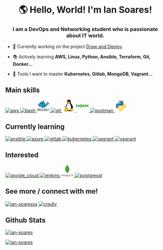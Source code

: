<h1 align="center">🌎 Hello, World! I'm Ian Soares!</h1>
<h3 align="center">I am a DevOps and Networking student who is passionate about IT world.</h3>

- 🔭 Currently working on the project [Draw and Deploy](https://github.com/Draw-And-Deploy)

- 📚 Actively learning **AWS, Linux, Python, Ansible, Terraform, Git, Docker...**

- 🎯 Tools I want to master **Kubernetes, Gitlab, MongoDB, Vagrant...**

<h2 align="left">Main skills</h2>
<p align="left"> 
<a href="https://aws.amazon.com" target="_blank" rel="noreferrer"> <img src="https://symbols.getvecta.com/stencil_73/94_amazon-web-services-icon.8cfc0dbbf2.svg" alt="aws" width="40" height="40"/> </a> <!--   -->
<a href="https://www.gnu.org/software/bash/" target="_blank" rel="noreferrer"> <img src="https://www.vectorlogo.zone/logos/gnu_bash/gnu_bash-icon.svg" alt="bash" width="40" height="40"/> </a> <!--   -->
<a href="https://www.docker.com/" target="_blank" rel="noreferrer"> <img src="https://raw.githubusercontent.com/devicons/devicon/master/icons/docker/docker-original-wordmark.svg" alt="docker" width="40" height="40"/> </a> <!--   -->
<a href="https://git-scm.com/" target="_blank" rel="noreferrer"> <img src="https://www.vectorlogo.zone/logos/git-scm/git-scm-icon.svg" alt="git" width="40" height="40"/> </a> <!--   -->
<a href="https://www.linux.org/" target="_blank" rel="noreferrer"> <img src="https://raw.githubusercontent.com/devicons/devicon/master/icons/linux/linux-original.svg" alt="linux" width="40" height="40"/> </a> <!--   -->
<a href="https://www.nginx.com" target="_blank" rel="noreferrer"> <img src="https://raw.githubusercontent.com/devicons/devicon/master/icons/nginx/nginx-original.svg" alt="nginx" width="40" height="40"/> </a> <!--   -->
<a href="https://postman.com" target="_blank" rel="noreferrer"> <img src="https://www.vectorlogo.zone/logos/getpostman/getpostman-icon.svg" alt="postman" width="40" height="40"/> </a> <!--   -->
<a href="https://www.python.org" target="_blank" rel="noreferrer"> <img src="https://raw.githubusercontent.com/devicons/devicon/master/icons/python/python-original.svg" alt="python" width="40" height="40"/> </a> <!--   -->
</p>

<h2 align="left">Currently learning</h2>
<p align="left">
<a href="https://www.ansible.com/" target="_blank" rel="noreferrer"> <img src="https://symbols.getvecta.com/stencil_73/122_ansible-icon.c76e065140.svg" alt="ansible" width="40" height="40"/> </a> <!--   -->
<a href="https://azure.microsoft.com/en-in/" target="_blank" rel="noreferrer"> <img src="https://www.vectorlogo.zone/logos/microsoft_azure/microsoft_azure-icon.svg" alt="azure" width="40" height="40"/> </a> <!--   -->
<a href="https://about.gitlab.com/" target="_blank" rel="noreferrer"> <img src="https://symbols.getvecta.com/stencil_81/49_gitlab-icon.f53b6eea7f.svg" alt="gitlab" width="40" height="40"/> </a> <!--   -->
<a href="https://kubernetes.io" target="_blank" rel="noreferrer"> <img src="https://www.vectorlogo.zone/logos/kubernetes/kubernetes-icon.svg" alt="kubernetes" width="40" height="40"/> </a> <!--   -->
<a href="https://www.terraform.io/" target="_blank" rel="noreferrer"> <img src="https://symbols.getvecta.com/stencil_97/45_terraform-icon.0fedccc574.svg" alt="vagrant" width="40" height="40"/> </a> <!--   --> 
<a href="https://www.vagrantup.com/" target="_blank" rel="noreferrer"> <img src="https://www.vectorlogo.zone/logos/vagrantup/vagrantup-icon.svg" alt="vagrant" width="40" height="40"/> </a> 
</p>

<h2 align="left"> Interested </h2>
<p align="left">
<a href="https://cloud.google.com/" target="_blank" rel="noreferrer"> <img src="https://symbols.getvecta.com/stencil_82/36_google-cloud-icon.d9c36baf8b.svg" alt="google_cloud" width="40" height="40"/> </a> <!--   -->
<a href="https://www.jenkins.io/" target="_blank" rel="noreferrer"> <img src="https://symbols.getvecta.com/stencil_97/67_the-jenkins-project-icon.fa2c10f83d.svg" alt="jenkins" width="40" height="40"/> </a> <!--   -->
<a href="https://www.mongodb.com/" target="_blank" rel="noreferrer"> <img src="https://raw.githubusercontent.com/devicons/devicon/master/icons/mongodb/mongodb-original-wordmark.svg" alt="mongodb" width="40" height="40"/> </a> <!--   -->
<a href="https://www.postgresql.org//" target="_blank" rel="noreferrer"> <img src="https://symbols.getvecta.com/stencil_92/18_postgresql-vertical.ff622f78b3.svg" alt="postgresql" width="40" height="40"/> </a> <!--   -->
</p>

<h2 align="left">See more / connect with me!</h2>
<p align="left">
<a href="https://linkedin.com/in/ian-soaresss" target="blank"><img align="center" src="https://raw.githubusercontent.com/rahuldkjain/github-profile-readme-generator/master/src/images/icons/Social/linked-in-alt.svg" alt="ian-soaresss" height="30" width="40" /></a> <!-- -->
<a href="https://www.credly.com/users/ian-soaresss/badges" target="blank"><img align="center" src="https://images.credly.com/size/340x340/images/b685de69-03cf-402c-b8e3-62ecd0e2e949/blob.png" alt="credly" height="30" width="40" /></a>
</p>

<h2 align="left">Github Stats</h2>

[![ian-soares](https://github-readme-stats.vercel.app/api?username=ian-soares&theme=dark)](https://github.com/ian-soares/)

[![ian-soares](https://github-readme-stats.vercel.app/api/top-langs/?username=ian-soares&hide=html&layout=compact&theme=dark)](https://github.com/ian-soares/)
